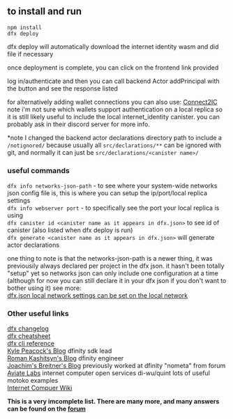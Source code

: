 ## to install and run ##  

`npm install`  
`dfx deploy`  

dfx deploy will automatically download the internet identity wasm and did file if necessary  

once deployment is complete, you can click on the frontend link provided  

log in/authenticate and then you can call backend Actor addPrincipal with the button and see the response listed  

for alternatively adding wallet connections you can also use: [Connect2IC](https://connect2ic.github.io/docs/)
note i'm not sure which wallets support authentication on a local replica so it is still likely useful to include
the local internet_identity canister. you can probably ask in their discord server for more info. 

*note I changed the backend actor declarations directory path to include a `/notignored/` because usually all `src/declarations/**` can be ignored with git, and normally it can just be `src/declarations/<canister name>/`

### useful commands ###

`dfx info networks-json-path` - to see where your system-wide networks json config file is, this is where you can setup the ip/port/local replica settings  
`dfx info webserver port` - to specifically see the port your local replica is using  
`dfx canister id <canister name as it appears in dfx.json>` to see id of canister (also listed when dfx deploy is run)  
`dfx generate <canister name as it appears in dfx.json>` will generate actor declarations  

one thing to note is that the networks-json-path is a newer thing, it was previousily always declared per project in the dfx json. it hasn't been totally "setup" yet so networks json can only include one configuration at a time (although for now you can still declare it in your dfx json if you don't want to bother using it) see more:   
[dfx.json local network settings can be set on the local network](https://github.com/dfinity/sdk/blob/master/CHANGELOG.md#feat-dfxjson-local-network-settings-can-be-set-on-the-local-network-rather-than-defaults)

### Other useful links ###

[dfx changelog](https://github.com/dfinity/sdk/blob/master/CHANGELOG.md)  
[dfx cheatsheet](https://github.com/tomkoom/dfx-commands)  
[dfx cli reference](https://github.com/dfinity/sdk/tree/master/docs/cli-reference)  
[Kyle Peacock's Blog](https://kyle-peacock.com/blog) dfinity sdk lead  
[Roman Kashitsyn's Blog](https://mmapped.blog/about.html) dfinity engineer  
[Joachim's Breitner's Blog](https://www.joachim-breitner.de/blog/tag/English) previously worked at dfinity "nometa" from forum  
[Aviate Labs](https://github.com/aviate-labs) internet computer open services di-wu/quint lots of useful motoko examples  
[Internet Compuer Wiki](https://wiki.internetcomputer.org/wiki/Internet_Computer_wiki)  

**This is a very imcomplete list. There are many more, and many answers can be found on the [forum](https://forum.dfinity.org/)**
